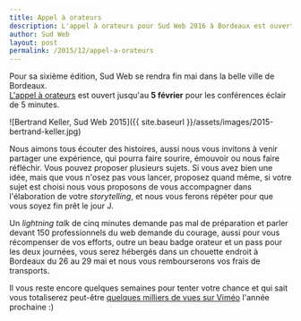 ```yaml
---
title: Appel à orateurs
description: L'appel à orateurs pour Sud Web 2016 à Bordeaux est ouvert jusqu'au 5 février
author: Sud Web
layout: post
permalink: /2015/12/appel-a-orateurs
---
```


Pour sa sixième édition, Sud Web se rendra fin mai dans la belle ville de Bordeaux.  
[L'appel à orateurs](https://docs.google.com/forms/d/1ciKJyvHSYDA_qK3nGBuJLMoP5UeqOpMQk5NJ631Uvko/viewform) est ouvert jusqu'au **5 février** pour les conférences éclair de 5 minutes.

![Bertrand Keller, Sud Web 2015]({{ site.baseurl }}/assets/images/2015-bertrand-keller.jpg)

Nous aimons tous écouter des histoires, aussi nous vous invitons à venir partager une expérience, qui pourra faire sourire, émouvoir ou nous faire réfléchir. Vous pouvez proposer plusieurs sujets. Si vous avez bien une idée, mais que vous n'osez pas vous lancer, proposez quand même, si votre sujet est choisi nous vous proposons de vous accompagner dans l'élaboration de votre _storytelling_, et nous vous ferons répéter pour que vous soyez fin prêt le jour J.

Un _lightning talk_ de cinq minutes demande pas mal de préparation et parler devant 150 professionnels du web demande du courage, aussi pour vous récompenser de vos efforts, outre un beau badge orateur et un pass pour les deux journées, vous serez hébergés dans un chouette endroit à Bordeaux du 26 au 29 mai et nous vous rembourserons vos frais de transports.

Il vous reste encore quelques semaines pour tenter votre chance et qui sait vous totaliserez peut-être [quelques milliers de vues sur Viméo](https://vimeo.com/sudweb/videos/page:1/sort:plays/format:detail) l'année prochaine :)
